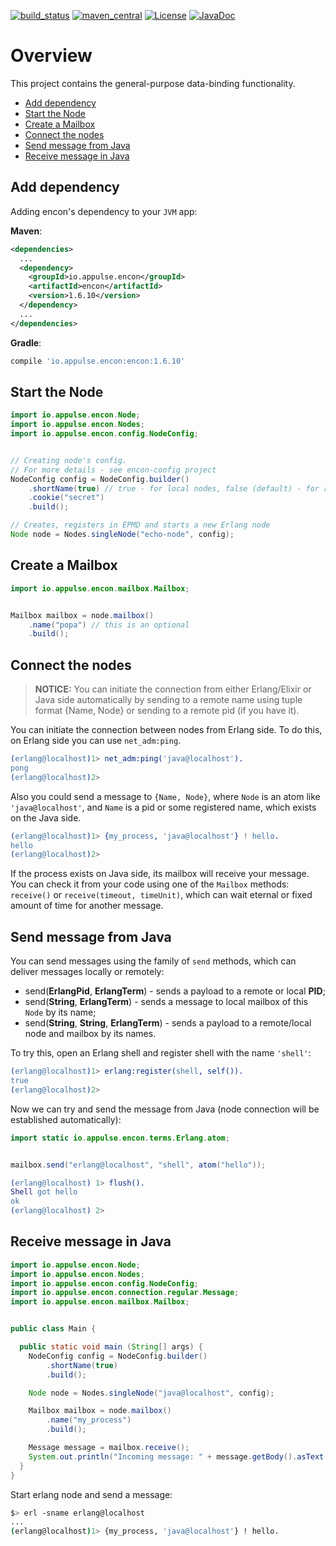[![build_status](https://travis-ci.org/appulse-projects/encon-java.svg?branch=master)](https://travis-ci.org/appulse-projects/encon-java)
[![maven_central](https://maven-badges.herokuapp.com/maven-central/io.appulse.encon/encon/badge.svg)](https://search.maven.org/search?q=a:encon)
[![License](http://img.shields.io/:license-apache-brightgreen.svg)](http://www.apache.org/licenses/LICENSE-2.0.html)
[![JavaDoc](http://www.javadoc.io/badge/io.appulse.encon/encon.svg)](http://www.javadoc.io/doc/io.appulse.encon/encon)

# Overview

This project contains the general-purpose data-binding functionality.

- [Add dependency](#add-dependency)
- [Start the Node](#start-the-node)
- [Create a Mailbox](#create-a-mailbox)
- [Connect the nodes](#connect-the-nodes)
- [Send message from Java](#send-message-from-java)
- [Receive message in Java](#receive-message-in-java)

## Add dependency

Adding encon's dependency to your `JVM` app:

**Maven**:

```xml
<dependencies>
  ...
  <dependency>
    <groupId>io.appulse.encon</groupId>
    <artifactId>encon</artifactId>
    <version>1.6.10</version>
  </dependency>
  ...
</dependencies>
```

**Gradle**:

```groovy
compile 'io.appulse.encon:encon:1.6.10'
```

## Start the Node

```java
import io.appulse.encon.Node;
import io.appulse.encon.Nodes;
import io.appulse.encon.config.NodeConfig;


// Creating node's config.
// For more details - see encon-config project
NodeConfig config = NodeConfig.builder()
    .shortName(true) // true - for local nodes, false (default) - for remote accessable
    .cookie("secret")
    .build();

// Creates, registers in EPMD and starts a new Erlang node
Node node = Nodes.singleNode("echo-node", config);
```

## Create a Mailbox

```java
import io.appulse.encon.mailbox.Mailbox;


Mailbox mailbox = node.mailbox()
    .name("popa") // this is an optional
    .build();
```

## Connect the nodes

> **NOTICE:** You can initiate the connection from either Erlang/Elixir or Java side automatically by sending to a remote name using tuple format {Name, Node} or sending to a remote pid (if you have it).

You can initiate the connection between nodes from Erlang side. To do this, on Erlang side you can use `net_adm:ping`.

```erlang
(erlang@localhost)1> net_adm:ping('java@localhost').
pong
(erlang@localhost)2>
```

Also you could send a message to `{Name, Node}`, where `Node` is an atom like `'java@localhost'`, and `Name` is a pid or some registered name, which exists on the Java side.

```erlang
(erlang@localhost)1> {my_process, 'java@localhost'} ! hello.
hello
(erlang@localhost)2>
```

If the process exists on Java side, its mailbox will receive your message. You can check it from your code using one of the `Mailbox` methods: `receive()` or `receive(timeout, timeUnit)`, which can wait eternal or fixed amount of time for another message.

## Send message from Java

You can send messages using the family of `send` methods, which can deliver messages locally or remotely:

- send(**ErlangPid**, **ErlangTerm**) - sends a payload to a remote or local **PID**;
- send(**String**, **ErlangTerm**) - sends a message to local mailbox of this `Node` by its name;
- send(**String**, **String**, **ErlangTerm**) - sends a payload to a remote/local node and mailbox by its names.

To try this, open an Erlang shell and register shell with the name `'shell'`:

```erlang
(erlang@localhost)1> erlang:register(shell, self()).
true
(erlang@localhost)2>
```

Now we can try and send the message from Java (node connection will be established automatically):

```java
import static io.appulse.encon.terms.Erlang.atom;


mailbox.send("erlang@localhost", "shell", atom("hello"));
```

```erlang
(erlang@localhost) 1> flush().
Shell got hello
ok
(erlang@localhost) 2>
```

## Receive message in Java

```java
import io.appulse.encon.Node;
import io.appulse.encon.Nodes;
import io.appulse.encon.config.NodeConfig;
import io.appulse.encon.connection.regular.Message;
import io.appulse.encon.mailbox.Mailbox;


public class Main {

  public static void main (String[] args) {
    NodeConfig config = NodeConfig.builder()
        .shortName(true)
        .build();

    Node node = Nodes.singleNode("java@localhost", config);

    Mailbox mailbox = node.mailbox()
        .name("my_process")
        .build();

    Message message = mailbox.receive();
    System.out.println("Incoming message: " + message.getBody().asText());
  }
}
```

Start erlang node and send a message:

```bash
$> erl -sname erlang@localhost
...
(erlang@localhost)1> {my_process, 'java@localhost'} ! hello.
```
